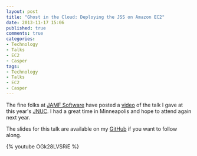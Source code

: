 ```yaml
---
layout: post
title: "Ghost in the Cloud: Deploying the JSS on Amazon EC2"
date: 2013-11-17 15:06
published: true
comments: true
categories: 
- Technology
- Talks
- EC2
- Casper
tags:
- Technology
- Talks
- EC2
- Casper
---
```


The fine folks at [JAMF Software][1] have posted a [video][2] of the talk I gave at this year's [JNUC][3]. I had a great time in Minneapolis and hope to attend again next year.

The slides for this talk are available on my [GitHub][4] if you want to follow along.

{% youtube OGk28LVSRiE %}

[1]: http://www.jamfsoftware.com/
[2]: http://www.jamfsoftware.com/latest/video-ghost-in-the-cloud
[3]: http://www.jamfsoftware.com/jnuc
[4]: https://github.com/futureimperfect/slides

